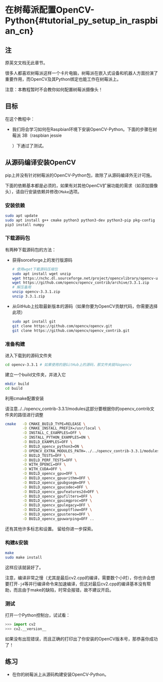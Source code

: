 # 在树莓派配置OpenCV-Python{#tutorial_py_setup_in_raspbian_cn}

## 注

原英文文档无此章节。

很多人都喜欢树莓派这样一个卡片电脑，树莓派在嵌入式设备和机器人方面扮演了重要作用，而OpenCV及其Python绑定也能工作在树莓派上。

注意：本教程暂时不会教你如何配置树莓派摄像头！

## 目标

在这个教程中：

- 我们将会学习如何在Raspbian环境下安装OpenCV-Python。下面的步骤在树莓派 3B（raspbian jessie

  ）下通过了测试。

## 从源码编译安装OpenCV

pip上并没有针对树莓派的OpenCV-Python包，故除了从源码编译外无计可施。

下面的依赖基本都是必须的，如果有对其他OpenCV扩展功能的需求（如添加摄像头），请自行安装依赖并修改`CMake`选项。

### 安装依赖

```bash
sudo apt update
sudo apt install g++ cmake python3 python3-dev python3-pip pkg-config
pip3 install numpy
```

### 下载源码包

有两种下载源码包的方法：

- 获得sorceforge上的发行版源码

  ```bash
  # 使用wget下载源码压缩包
  sudo apt install wget unzip
  wget https://nchc.dl.sourceforge.net/project/opencvlibrary/opencv-unix/3.3.1/opencv-3.3.1.zip
  wget https://github.com/opencv/opencv_contrib/archive/3.3.1.zip
  # 解压备用
  unzip opencv-3.3.1.zip
  unzip 3.3.1.zip
  ```

- 从GitHub上拉取最新版本的源码（如果你要为OpenCV贡献代码，你需要选择此项）

  ```bash
  sudo apt install git
  git clone https://github.com/opencv/opencv.git
  git clone https://github.com/opencv/opencv_contrib.git
  ```

### 准备构建

进入下载到的源码文件夹

```bash
cd opencv-3.3.1 # 如果使用的是GitHub上的源码，那文件夹就叫opencv
```

建立一个build文件夹，并进入它

```bash
mkdir build
cd build
```

利用cmake配置安装

请注意../../opencv_contrib-3.3.1/modules这部分要根据你的opencv_contrib文件夹的路径进行调整

```bash
cmake 	-D CMAKE_BUILD_TYPE=RELEASE \
		-D CMAKE_INSTALL_PREFIX=/usr/local \
		-D INSTALL_C_EXAMPLES=OFF \
		-D INSTALL_PYTHON_EXAMPLES=ON \
		-D BUILD_EXAMPLES=OFF \
		-D BUILD_opencv_python3=ON \
		-D OPENCV_EXTRA_MODULES_PATH=../../opencv_contrib-3.3.1/modules \
		-D BUILD_TESTS=OFF \
		-D BUILD_PERF_TESTS=OFF \
        -D WITH_OPENCL=OFF \
        -D WITH_CUDA=OFF \
        -D BUILD_opencv_gpu=OFF \
        -D BUILD_opencv_gpuarithm=OFF \
        -D BUILD_opencv_gpubgsegm=OFF \
        -D BUILD_opencv_gpucodec=OFF \
        -D BUILD_opencv_gpufeatures2d=OFF \
        -D BUILD_opencv_gpufilters=OFF \
        -D BUILD_opencv_gpuimgproc=OFF \
        -D BUILD_opencv_gpulegacy=OFF \
        -D BUILD_opencv_gpuoptflow=OFF \
        -D BUILD_opencv_gpustereo=OFF \
        -D BUILD_opencv_gpuwarping=OFF ..
```

还有其他许多标志和设置。 留给你进一步探索。

### 构建&安装

```bash
make
sudo make install
```

这样应该就装好了。

注意，编译非常之慢（尤其是最后cv2.cpp的编译，需要数个小时），你也许会想要打开`-j4`等并行编译命令来加速编译，但这对最后cv2.cpp的编译基本没有帮助，而且由于make的缺陷，时常会报错，故不建议开启。

### 测试

打开一个Python控制台，试试看：

```python
>>> import cv2
>>> cv2.__version__
```

如果没有出现错误，而且正确的打印出了你安装的OpenCV版本号，那恭喜你成功了！

## 练习

- 在你的树莓派上从源码构建安装OpenCV-Python。



